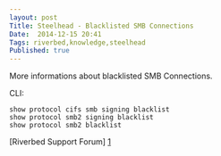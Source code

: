 ```yaml
---
layout: post
Title: Steelhead - Blacklisted SMB Connections 
Date:  2014-12-15 20:41
Tags: riverbed,knowledge,steelhead
Published: true
---
```



More informations about blacklisted SMB Connections.

CLI:

    show protocol cifs smb signing blacklist
    show protocol smb2 signing blacklist
    show protocol smb2 blacklist

[Riverbed Support Forum] [1]

[1]:[https://splash.riverbed.com/thread/5821]